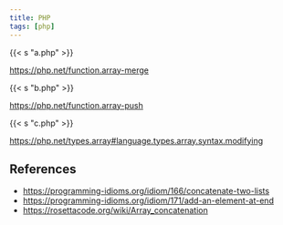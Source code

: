 ```yaml
---
title: PHP
tags: [php]
---
```


{{< s "a.php" >}}

<https://php.net/function.array-merge>

{{< s "b.php" >}}

<https://php.net/function.array-push>

{{< s "c.php" >}}

<https://php.net/types.array#language.types.array.syntax.modifying>

## References

- <https://programming-idioms.org/idiom/166/concatenate-two-lists>
- <https://programming-idioms.org/idiom/171/add-an-element-at-end>
- <https://rosettacode.org/wiki/Array_concatenation>
